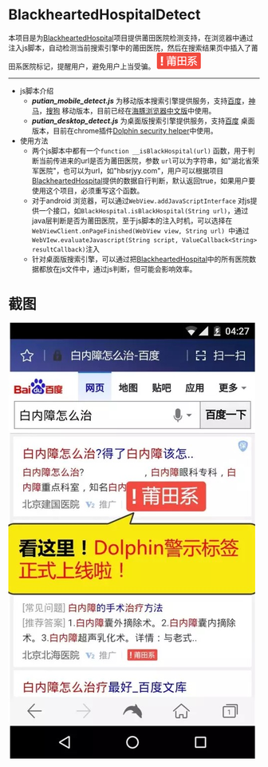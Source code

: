 ﻿

# BlackheartedHospitalDetect
本项目是为[BlackheartedHospital][1]项目提供莆田医院检测支持，在浏览器中通过注入js脚本，自动检测当前搜索引擎中的莆田医院，然后在搜索结果页中插入了莆田系医院标记，提醒用户，避免用户上当受骗。
![莆田系标记][2]

------

- js脚本介绍
  - ***putian_mobile_detect.js*** 为移动版本搜索引擎提供服务，支持[百度][3]，[神马][4]，[搜狗][5] 移动版本，目前已经在[海豚浏览器中文版][6]中使用。
  - ***putian_desktop_detect.js*** 为桌面版搜索引擎提供服务，支持[百度][7] 桌面版本，目前在chrome插件[Dolphin security helper][8]中使用。
- 使用方法
  - 两个js脚本中都有一个`function __isBlackHospital(url)` 函数，用于判断当前传进来的url是否为莆田医院，参数 `url`可以为字符串，如"湖北省荣军医院"，也可以为url，如"hbsrjyy.com"，用户可以根据项目[BlackheartedHospital][9]提供的数据自行判断，默认返回true，如果用户要使用这个项目，必须重写这个函数。
  - 对于android 浏览器，可以通过`WebView.addJavaScriptInterface` 对js提供一个接口，如`BlackHospital.isBlackHospital(String url)`，通过java层判断是否为莆田医院，至于js脚本的注入时机，可以选择在`WebViewClient.onPageFinished(WebView view, String url) `中通过`WebVIew.evaluateJavascript(String script, ValueCallback<String> resultCallback)`注入
  - 针对桌面版搜索引擎，可以通过把[BlackheartedHospital][10]中的所有医院数据都放在js文件中，通过js判断，但可能会影响效率。


# 截图 #
![此处输入图片的描述][11]


  [1]: https://github.com/TeamDolphin/BlackheartedHospital
  [2]: https://raw.githubusercontent.com/xiangjt/BlackheartedHospitalDetect/master/img/putian_tag.png
  [3]: http://m.baidu.com
  [4]: http://m.sm.cn/
  [5]: http://m.sogou.com/
  [6]: http://cn.dolphin.com/
  [7]: http://www.baidu.com/
  [8]: https://chrome.google.com/webstore/search/dolphin%20ssecurity?hl=en-US
  [9]: https://github.com/TeamDolphin/BlackheartedHospital
  [10]: https://github.com/TeamDolphin/BlackheartedHospital
  [11]: https://raw.githubusercontent.com/xiangjt/BlackheartedHospitalDetect/master/img/screenshot1.jpg